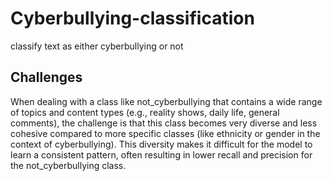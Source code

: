 # Cyberbullying-classification
classify text as either cyberbullying or not

## Challenges

When dealing with a class like not_cyberbullying that contains a wide range of topics and content types (e.g., reality shows, daily life, general comments), the challenge is that this class becomes very diverse and less cohesive compared to more specific classes (like ethnicity or gender in the context of cyberbullying). This diversity makes it difficult for the model to learn a consistent pattern, often resulting in lower recall and precision for the not_cyberbullying class.
